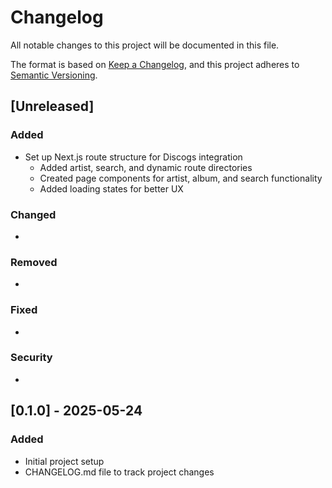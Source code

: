 # Changelog
All notable changes to this project will be documented in this file.

The format is based on [Keep a Changelog](https://keepachangelog.com/en/1.0.0/),
and this project adheres to [Semantic Versioning](https://semver.org/spec/v2.0.0.html).

## [Unreleased]
### Added
- Set up Next.js route structure for Discogs integration
  - Added artist, search, and dynamic route directories
  - Created page components for artist, album, and search functionality
  - Added loading states for better UX

### Changed
- 

### Removed
- 

### Fixed
- 

### Security
- 

## [0.1.0] - 2025-05-24
### Added
- Initial project setup
- CHANGELOG.md file to track project changes
